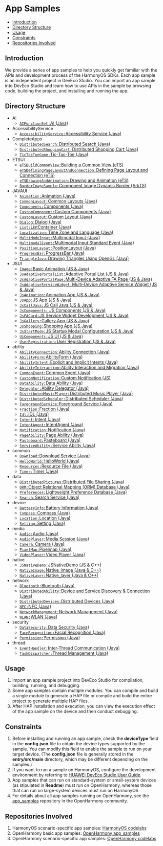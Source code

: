 # App Samples

-   [Introduction](#section1470103520301)
-   [Directory Structure](#sectionMenu)
-   [Usage](#section17988202503116)
-   [Constraints](#section18841871178)
-   [Repositories Involved](#section741114082513)

## Introduction

We provide a series of app samples to help you quickly get familiar with the APIs and development process of the HarmonyOS SDKs. Each app sample is an independent project in DevEco Studio. You can import an app sample into DevEco Studio and learn how to use APIs in the sample by browsing code, building the project, and installing and running the app.

## Directory Structure<a name="sectionMenu"></a>
- AI
  - [`AIFunctionSet:`AI (Java)](https://gitee.com/harmonyos/harmonyos_app_samples/tree/master/AI/AIFunctionSet)
- AccessibilityService 
  - [`AccessibilityService:`Accessibility Service (Java)](https://gitee.com/harmonyos/harmonyos_app_samples/tree/master/AccessibilityService/AccessibilityService)
- CompleteApps
  - [`DistributedSearch:`Distributed Search (Java)](https://gitee.com/harmonyos/harmonyos_app_samples/tree/master/CompleteApps/DistributedSearch) 
  - [`DistributedShoppingCart:`Distributed Shopping Cart (Java)](https://gitee.com/harmonyos/harmonyos_app_samples/tree/master/CompleteApps/DistributedShoppingCart) 
  - [`TicTacToeGame:`Tic-Tac-Toe (Java)](https://gitee.com/harmonyos/harmonyos_app_samples/tree/master/CompleteApps/TicTacToeGame) 
- ETSUI
  - [`eTSBuildCommonView:`Building a Common View (eTS)](https://gitee.com/harmonyos/harmonyos_app_samples/tree/master/ETSUI/eTSBuildCommonView) 
  - [`eTSDefiningPageLayoutAndConnection:`Defining Page Layout and Connection (eTS)](https://gitee.com/harmonyos/harmonyos_app_samples/tree/master/ETSUI/eTSDefiningPageLayoutAndConnection) 
  - [`eTSDrawingAndAnimation:`Drawing and Animation (eTS)](https://gitee.com/harmonyos/harmonyos_app_samples/tree/master/ETSUI/eTSDrawingAndAnimation) 
  - [`BorderImageSample:`Component Image Dynamic Border (ArkTS)](https://gitee.com/harmonyos/samples/tree/master/ETSUI/BorderImageSample) 
- JAVAUI
  - [`Animation:`Animation (Java)](https://gitee.com/harmonyos/harmonyos_app_samples/tree/master/JAVAUI/Animation) 
  - [`CommonLayout:`Common Layouts (Java)](https://gitee.com/harmonyos/harmonyos_app_samples/tree/master/JAVAUI/CommonLayout)   
  - [`Components:`Components (Java)](https://gitee.com/harmonyos/harmonyos_app_samples/tree/master/JAVAUI/Components) 
  - [`CustomComponent:`Custom Components (Java)](https://gitee.com/harmonyos/harmonyos_app_samples/tree/master/JAVAUI/CustomComponent)   
  - [`CustomLayout:`Custom Layout (Java)](https://gitee.com/harmonyos/harmonyos_app_samples/tree/master/JAVAUI/CustomLayout) 
  - [`Dialog:`Dialog (Java)](https://gitee.com/harmonyos/harmonyos_app_samples/tree/master/JAVAUI/Dialog) 
  - [`List:`ListContainer (Java)](https://gitee.com/harmonyos/harmonyos_app_samples/tree/master/JAVAUI/List) 
  - [`Localization:`Time Zone and Language (Java)](https://gitee.com/harmonyos/harmonyos_app_samples/tree/master/JAVAUI/Localization) 
  - [`MultiModeInput:`Multimodal Input (Java)](https://gitee.com/harmonyos/harmonyos_app_samples/tree/master/JAVAUI/MultiModeInput) 
  - [`MultimodalEvent:`Multimodal Input Standard Event (Java)](https://gitee.com/harmonyos/harmonyos_app_samples/tree/master/JAVAUI/MultimodalEvent) 
  - [`PositionLayout:`PositionLayout (Java)](https://gitee.com/harmonyos/harmonyos_app_samples/tree/master/JAVAUI/PositionLayout) 
  - [`ProgressBar:`ProgressBar (Java)](https://gitee.com/harmonyos/harmonyos_app_samples/tree/master/JAVAUI/ProgressBar) 
  - [`TriangleJava:`Drawing Triangles Using OpenGL (Java)](https://gitee.com/harmonyos/harmonyos_app_samples/tree/master/JAVAUI/TriangleJava)   
- JSUI
  - [`Image:`Basic Animation (JS & Java)](https://gitee.com/harmonyos/harmonyos_app_samples/tree/master/JSUI/Image) 
  - [`JsAdaptivePortalList:`Adaptive Portal List (JS & Java)](https://gitee.com/harmonyos/harmonyos_app_samples/tree/master/JSUI/JsAdaptivePortalList) 
  - [`JsAdaptivePortalPage:`Multi-Device Adaptive FA Page (JS & Java)](https://gitee.com/harmonyos/harmonyos_app_samples/tree/master/JSUI/JsAdaptivePortalPage) 
  - [`JsAdaptiveServiceWidget:`Multi-Device Adaptive Service Widget (JS & Java)](https://gitee.com/harmonyos/harmonyos_app_samples/tree/master/JSUI/JsAdaptiveServiceWidget) 
  - [`JsAnimation:`Animation App (JS & Java)](https://gitee.com/harmonyos/harmonyos_app_samples/tree/master/JSUI/JsAnimation) 
  - [`JsApp:`JS App (JS & Java)](https://gitee.com/harmonyos/harmonyos_app_samples/tree/master/JSUI/JsApp) 
  - [`JsCallJava:`JS Call Java (JS & Java)](https://gitee.com/harmonyos/harmonyos_app_samples/tree/master/JSUI/JsCallJava) 
  - [`JsComponents:` JS Components (JS & Java)](https://gitee.com/harmonyos/harmonyos_app_samples/tree/master/JSUI/JsComponents) 
  - [`JsFACard:`JS Service Widget Development (JS & Java)](https://gitee.com/harmonyos/harmonyos_app_samples/tree/master/JSUI/JsFACard) 
  - [`JsGallery:`Gallery App (JS & Java)](https://gitee.com/harmonyos/harmonyos_app_samples/tree/master/JSUI/JsGallery) 
  - [`JsShopping:`Shopping App (JS,Java)](https://gitee.com/harmonyos/harmonyos_app_samples/tree/master/JSUI/JsShopping) 
  - [`JsStartMode:`JS Startup Modal Configuration (JS & Java)](https://gitee.com/harmonyos/harmonyos_app_samples/tree/master/JSUI/JsStartMode) 
  - [`UiComponents:`JS UI (JS & Java)](https://gitee.com/harmonyos/harmonyos_app_samples/tree/master/JSUI/UiComponents) 
  - [`UserRegistration:`User Registration (JS & Java)](https://gitee.com/harmonyos/harmonyos_app_samples/tree/master/JSUI/UserRegistration)   
- ability
  - [`AbilityConnection:`Ability Connection (Java)](https://gitee.com/harmonyos/harmonyos_app_samples/tree/master/ability/AbilityConnection)   
  - [`AbilityForm:`AbilityForm (Java)](https://gitee.com/harmonyos/harmonyos_app_samples/tree/master/ability/AbilityForm)   
  - [`AbilityIntent:`Explicit and Implicit Intents (Java)](https://gitee.com/harmonyos/harmonyos_app_samples/tree/master/ability/AbilityIntent)   
  - [`AbilityInteraction:`Ability Interaction and Migration (Java)](https://gitee.com/harmonyos/harmonyos_app_samples/tree/master/ability/AbilityInteraction)   
  - [`CommonEvent:`Common Event (Java)](https://gitee.com/harmonyos/harmonyos_app_samples/tree/master/ability/CommonEvent)   
  - [`CustomNotification:`Custom Notification (JS)](https://gitee.com/harmonyos/harmonyos_app_samples/tree/master/ability/CustomNotification)   
  - [`DataAbility:`Data Ability (Java)](https://gitee.com/harmonyos/harmonyos_app_samples/tree/master/ability/DataAbility)   
  - [`Delegator:`Ability Delegator (Java)](https://gitee.com/harmonyos/harmonyos_app_samples/tree/master/ability/Delegator)   
  - [`DistributedMusicPlayer:`Distributed Music Player (Java)](https://gitee.com/harmonyos/harmonyos_app_samples/tree/master/ability/DistributedMusicPlayer)   
  - [`DistributedScheduler:`Distributed Scheduler (Java)](https://gitee.com/harmonyos/harmonyos_app_samples/tree/master/ability/DistributedScheduler)   
  - [`ForegroundService:`Foreground Service (Java)](https://gitee.com/harmonyos/harmonyos_app_samples/tree/master/ability/ForegroundService)   
  - [`Fraction:`Fraction (Java)](https://gitee.com/harmonyos/harmonyos_app_samples/tree/master/ability/Fraction)   
  - [`Idl:`IDL (Java)](https://gitee.com/harmonyos/harmonyos_app_samples/tree/master/ability/Idl)   
  - [`Intent:`Intent (Java)](https://gitee.com/harmonyos/harmonyos_app_samples/tree/master/ability/Intent) 
  - [`IntentAgent:`IntentAgent (Java)](https://gitee.com/harmonyos/harmonyos_app_samples/tree/master/ability/IntentAgent) 
  - [`Notification:`Notification (Java)](https://gitee.com/harmonyos/harmonyos_app_samples/tree/master/ability/Notification) 
  - [`PageAbility:`Page Ability (Java)](https://gitee.com/harmonyos/harmonyos_app_samples/tree/master/ability/PageAbility) 
  - [`Pasteboard:`Pasteboard (Java)](https://gitee.com/harmonyos/harmonyos_app_samples/tree/master/ability/Pasteboard) 
  - [`ServiceAbility:`Service Ability (Java)](https://gitee.com/harmonyos/harmonyos_app_samples/tree/master/ability/ServiceAbility) 
- common
  - [`Download:`Download Service (Java)](https://gitee.com/harmonyos/harmonyos_app_samples/tree/master/common/Download)
  - [`HelloWorld:`HelloWorld (Java)](https://gitee.com/harmonyos/harmonyos_app_samples/tree/master/common/HelloWorld)
  - [`Resources:`Resource File (Java)](https://gitee.com/harmonyos/harmonyos_app_samples/tree/master/common/Resources)
  - [`Timer:`Timer (Java)](https://gitee.com/harmonyos/harmonyos_app_samples/tree/master/common/Timer)
- data
  - [`DistributedPictures:`Distributed File Sharing (Java)](https://gitee.com/harmonyos/harmonyos_app_samples/tree/master/data/DistributedPictures)
  - [`ORM:`Object Relational Mapping (ORM) Database (Java)](https://gitee.com/harmonyos/harmonyos_app_samples/tree/master/data/ORM)
  - [`Preferences:`Lightweight Preference Database (Java)](https://gitee.com/harmonyos/harmonyos_app_samples/tree/master/data/Preferences)	
  - [`Search:`Search Service (Java)](https://gitee.com/harmonyos/harmonyos_app_samples/tree/master/data/Search)	
- device
  - [`BatteryInfo:`Battery Information (Java)](https://gitee.com/harmonyos/harmonyos_app_samples/tree/master/device/BatteryInfo)	
  - [`Compass:`Compass (Java)](https://gitee.com/harmonyos/harmonyos_app_samples/tree/master/device/Compass)	
  - [`Location:`Location (Java)](https://gitee.com/harmonyos/harmonyos_app_samples/tree/master/device/Location)	
  - [`Setting:`Setting (Java)](https://gitee.com/harmonyos/harmonyos_app_samples/tree/master/device/Setting)	  
- media
  - [`Audio:`Audio (Java)](https://gitee.com/harmonyos/harmonyos_app_samples/tree/master/media/Audio)
  - [`AudioPlayer:`Media Session (Java)](https://gitee.com/harmonyos/harmonyos_app_samples/tree/master/media/AudioPlayer)
  - [`Camera:`Camera (Java)](https://gitee.com/harmonyos/harmonyos_app_samples/tree/master/media/Camera)
  - [`PixelMap:`Pixelmap (Java)](https://gitee.com/harmonyos/harmonyos_app_samples/tree/master/media/PixelMap)
  - [`VideoPlayer:`Video Player (Java)](https://gitee.com/harmonyos/harmonyos_app_samples/tree/master/media/VideoPlayer)  
- native
  - [`JSNativeDemo:`JSNativeDemo (JS & C++)](https://gitee.com/harmonyos/harmonyos_app_samples/tree/master/native/JSNativeDemo) 
  - [`NativeImage:`Native_image (Java & C++)](https://gitee.com/harmonyos/harmonyos_app_samples/tree/master/native/NativeImage) 
  - [`NativeLayer:`Native_layer (Java & C++)](https://gitee.com/harmonyos/harmonyos_app_samples/tree/master/native/NativeLayer)   
- network
  - [`Bluetooth:`Bluetooth (Java)](https://gitee.com/harmonyos/harmonyos_app_samples/tree/master/network/Bluetooth)
  - [`DistributedAbility:`Device and Service Discovery & Connection (Java)](https://gitee.com/harmonyos/harmonyos_app_samples/tree/master/network/DistributedAbility)
  - [`DistributedDevices:`Distributed Devices (Java)](https://gitee.com/harmonyos/harmonyos_app_samples/tree/master/network/DistributedDevices)
  - [`NFC:`NFC (Java)](https://gitee.com/harmonyos/harmonyos_app_samples/tree/master/network/NFC)
  - [`NetworkManagement:`Network Management (Java)](https://gitee.com/harmonyos/harmonyos_app_samples/tree/master/network/NetworkManagement)
  - [`WLAN:`WLAN (Java)](https://gitee.com/harmonyos/harmonyos_app_samples/tree/master/network/WLAN)
- security
  - [`DataSecurity:`Data Security (Java)](https://gitee.com/harmonyos/harmonyos_app_samples/tree/master/security/DataSecurity)  
  - [`FaceRecognition:`Facial Recognition (Java)](https://gitee.com/harmonyos/harmonyos_app_samples/tree/master/security/FaceRecognition)  
  - [`Permission:`Permission (Java)](https://gitee.com/harmonyos/harmonyos_app_samples/tree/master/security/Permission)    
- thread
  - [`EventHandler:`Inter-Thread Communication (Java)](https://gitee.com/harmonyos/harmonyos_app_samples/tree/master/thread/EventHandler)  
  - [`TaskDispatcher:`Thread Management (Java)](https://gitee.com/harmonyos/harmonyos_app_samples/tree/master/thread/TaskDispatcher)  
  
## Usage

1.  Import an app sample project into DevEco Studio for compilation, building, running, and debugging.
2.  Some app samples contain multiple modules. You can compile and build a single module to generate a HAP file or compile and build the entire project to generate multiple HAP files.
3.  After HAP installation and execution, you can view the execution effect of the app sample on the device and then conduct debugging.

## Constraints

1.  Before installing and running an app sample, check the **deviceType** field in the **config.json** file to obtain the device types supported by the sample. You can modify this field to enable the sample to run on your target device. (The **config.json** file is generally stored in the **entry/src/main** directory, which may be different depending on the samples.)
2.  If you want to run a sample on HarmonyOS, configure the development environment by referring to [HUAWEI DevEco Studio User Guide](https://developer.harmonyos.com/en/docs/documentation/doc-guides/tools_overview-0000001053582387).
3.  App samples that can run on standard-system or small-system devices (as stipulated in **Readme**) must run on OpenHarmony, whereas those that can run on large-system devices must run on HarmonyOS.
4.  For details about all app samples running on OpenHarmony, see the [app_samples](https://gitee.com/openharmony/app_samples) repository in the OpenHarmony community.

## Repositories Involved

1.  HarmonyOS scenario-specific app samples: [HarmonyOS codelabs](https://gitee.com/harmonyos/harmonyos_codelabs)
2.  OpenHarmony basic app samples: [OpenHarmony app_samples](https://gitee.com/openharmony/app_samples)
3.  OpenHarmony scenario-specific app samples: [OpenHarmony codelabs](https://gitee.com/openharmony/codelabs)
